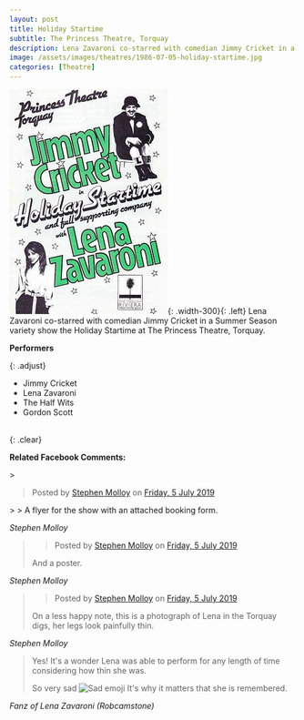 ```yaml
---
layout: post
title: Holiday Startime
subtitle: The Princess Theatre, Torquay
description: Lena Zavaroni co-starred with comedian Jimmy Cricket in a Summer Season variety show the Holiday Startime at The Princess Theatre, Torquay.
image: /assets/images/theatres/1986-07-05-holiday-startime.jpg
categories: [Theatre]
---
```


![](/assets/images/theatres/1986-07-05-holiday-startime.jpg){: .width-300}{: .left}
Lena Zavaroni co-starred with comedian Jimmy Cricket in a Summer Season variety show the Holiday Startime at The Princess Theatre, Torquay.

**Performers**

{: .adjust}
* Jimmy Cricket
* Lena Zavaroni
* The Half Wits
* Gordon Scott

<br />{: .clear}<br />

**Related Facebook Comments:**
<div id="fb-root"></div>
<script async defer crossorigin="anonymous" src="https://connect.facebook.net/en_GB/sdk.js#xfbml=1&version=v3.3"></script>
> <div class="fb-post" data-href="https://www.facebook.com/photo.php?fbid=883037735369319&amp;set=p.883037735369319&amp;type=3&amp;av=311829398949967&amp;eav=Afb8touW1RlP6DXtXoa18p3pbAfB6qtMJ8M3pNNxFr9E4ZxBN_aSJz9CqzHaH334Lxk&amp;theater" data-width="750" data-show-text="true"><blockquote cite="https://www.facebook.com/photo.php?fbid=883037735369319&amp;set=p.883037735369319&amp;type=3" class="fb-xfbml-parse-ignore">Posted by <a href="https://www.facebook.com/people/Stephen-Molloy/100009893010716">Stephen Molloy</a> on&nbsp;<a href="https://www.facebook.com/photo.php?fbid=883037735369319&amp;set=p.883037735369319&amp;type=3">Friday, 5 July 2019</a></blockquote></div>
>
> A flyer for the show with an attached booking form.

<cite>Stephen Molloy</cite>

> <div class="fb-post" data-href="https://www.facebook.com/photo.php?fbid=883038728702553&amp;set=p.883038728702553&amp;type=3&amp;av=311829398949967&amp;eav=AfaaBNN3KhIYk4klv0YPUTVn9LLMU-QksCu1HPoNX_Jk9M096Qkwf-QloA2l9po1sfQ&amp;theater" data-width="750" data-show-text="true"><blockquote cite="https://www.facebook.com/photo.php?fbid=883038728702553&amp;set=p.883038728702553&amp;type=3" class="fb-xfbml-parse-ignore">Posted by <a href="https://www.facebook.com/people/Stephen-Molloy/100009893010716">Stephen Molloy</a> on&nbsp;<a href="https://www.facebook.com/photo.php?fbid=883038728702553&amp;set=p.883038728702553&amp;type=3">Friday, 5 July 2019</a></blockquote></div>
>
> And a poster.

<cite>Stephen Molloy</cite>

> <div class="fb-post" data-href="https://www.facebook.com/photo.php?fbid=883039888702437&amp;set=p.883039888702437&amp;type=3&amp;av=311829398949967&amp;eav=AfbsqQLPLCrKLWpNi_z_Lnx81hWMsvv1nreB4z5QytI1emOOd6VGETNaaZ3CyVoAdss&amp;theater" data-width="750" data-show-text="true"><blockquote cite="https://www.facebook.com/photo.php?fbid=883039888702437&amp;set=p.883039888702437&amp;type=3" class="fb-xfbml-parse-ignore">Posted by <a href="https://www.facebook.com/people/Stephen-Molloy/100009893010716">Stephen Molloy</a> on&nbsp;<a href="https://www.facebook.com/photo.php?fbid=883039888702437&amp;set=p.883039888702437&amp;type=3">Friday, 5 July 2019</a></blockquote></div>
>
> On a less happy note, this is a photograph of Lena in the Torquay digs, her legs look painfully thin.

<cite>Stephen Molloy</cite>

> Yes! It's a wonder Lena was able to perform for any length of time considering how thin she was.
>
> So very sad ![Sad emoji](https://static.xx.fbcdn.net/images/emoji.php/v9/tcb/1/16/1f641.png) It's why it matters that she is remembered.

<cite>Fanz of Lena Zavaroni (Robcamstone)</cite>

<style>
.dt-published {display: none;}
.post-meta:after {content: "5 July to 13 September 1986";}
.height-adjust1 {width:auto; height:350px;}
.height-adjust2 {width:auto; height:307px;}
.adjust {margin-left:340px;}
</style>
